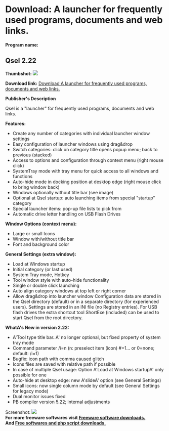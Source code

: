 # Download: A launcher for frequently used programs, documents and web links.

**Program name:**

## Qsel 2.22

  
**Thumbshot:** ![](http://www.freewarefiles.com/screenshot/qsel_md.jpg)   
  
**Download link:** [Download A launcher for frequently used programs, documents and web links.](http://freesoftwares.boysofts.com/Qsel_program_60620.html)  
  


**Publisher's Description**  
  


Qsel is a "launcher" for frequently used programs, documents and web links. 

**Features:**

  * Create any number of categories with individual launcher window settings 
  * Easy configuration of launcher windows using drag&drop 
  * Switch categories: click on category title opens popup menu; back to previous (stacked) 
  * Access to options and configuration through context menu (right mouse click) 
  * SystemTray mode with tray menu for quick access to all windows and functions 
  * Auto-hide mode in docking position at desktop edge (right mouse click to bring window back) 
  * Windows optionally without title bar (see image) 
  * Optional at Qsel startup: auto launching items from special "startup" category 
  * Special launcher items: pop-up file lists to pick from 
  * Automatic drive letter handling on USB Flash Drives 

**Window Options (context menu):**

  * Large or small Icons 
  * Window with/without title bar 
  * Font and background color 

**General Settings (extra window):**

  * Load at Windows startup 
  * Initial category (or last used) 
  * System Tray mode, Hotkey 
  * Tool window style with auto-hide functionality 
  * Single or double click launching 
  * Auto align category windows at top left or right corner 
  * Allow drag&drop into launcher window 
Configuration data are stored in the Qsel directory (default) or in a separate directory (for experienced users). Settings are stored in an INI file (no Registry entries). For USB flash drives the extra shortcut tool ShortExe (included) can be used to start Qsel from the root directory. 

**WhatA's New in version 2.22:**

  * A'Tool type title bar..A' no longer optional, but fixed property of system tray mode 
  * Command parameter /i=n (n: preselect item (icon) #=1... or 0=none; default: /i=1) 
  * Bugfix: icon path with comma caused glitch 
  * Icons files are saved with relative path if possible 
  * In case of multiple Qsel usage: Option A'Load at Windows startupA' only possible for one 
  * Auto-hide at desktop edge: new A'slideA' option (see General Settings) 
  * Small icons: now single column mode by default (see General Settings for legacy mode) 
  * Dual monitor issues fixed 
  * PB compiler version 5.22; internal adjustments 

  
  
Screenshot: ![](http://www.freewarefiles.com/screenshot/qsel.jpg)   
**For more freeware softwares visit [Freeware software downloads.](http://freesoftwares.boysofts.com/)**   
**And [Free softwares and php script downloads.](http://www.boysofts.com/)**
